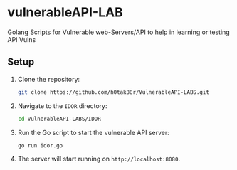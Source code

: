 # vulnerableAPI-LAB
Golang Scripts for Vulnerable web-Servers/API to help in learning or testing API Vulns

## Setup

1. Clone the repository:
   ```bash
   git clone https://github.com/h0tak88r/VulnerableAPI-LABS.git
   ```

2. Navigate to the `IDOR` directory:
   ```bash
   cd VulnerableAPI-LABS/IDOR
   ```

3. Run the Go script to start the vulnerable API server:
   ```bash
   go run idor.go
   ```

4. The server will start running on `http://localhost:8080`.
